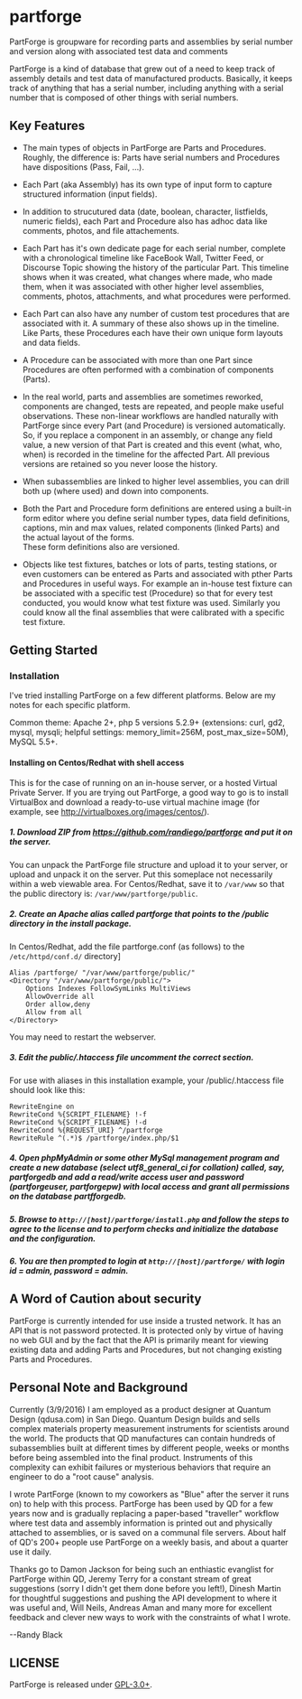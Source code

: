 # partforge
PartForge is groupware for recording parts and assemblies by serial number and version along with associated test data and comments

PartForge is a kind of database that grew out of a need to keep track of assembly details and test data of manufactured products.
Basically, it keeps track of anything that has a serial number, 
including anything with a serial number that is composed of other things with serial numbers. 

## Key Features

* The main types of objects in PartForge are Parts and Procedures.  Roughly, the difference is: Parts have serial numbers and Procedures 
have dispositions (Pass, Fail, ...).

* Each Part (aka Assembly) has its own type of input form to capture structured information (input fields).  

* In addition to strucutured data (date, boolean, character, listfields, numeric fields), each Part and Procedure also 
has adhoc data like comments, photos, and file attachements.

* Each Part has it's own dedicate page for each serial number, complete with a chronological timeline like FaceBook Wall, Twitter Feed, or Discourse Topic showing the 
history of the particular Part.  This timeline shows when it was created, what changes
where made, who made them, when it was associated with other higher level assemblies, comments, photos, attachments, and what procedures
were performed.

* Each Part can also have any number of custom test procedures that are associated with it.  A summary of these also shows up in the timeline.  
Like Parts, these Procedures each have their own unique form layouts and data fields.  

* A Procedure can be associated with more than one Part since Procedures are often performed with a combination of components (Parts).

* In the real world, parts and assemblies are sometimes reworked, components are changed, tests are repeated, and people make useful observations.
These non-linear workflows are handled naturally with PartForge since every Part (and Procedure) is versioned automatically.  So, if you replace
a component in an assembly, or change any field value, a new version of that Part is created and this event (what, who, when) is recorded in the timeline
for the affected Part.  All previous versions are retained so you never loose the history.  

* When subassemblies are linked to higher level assemblies, you can drill both up (where used) and down into components.

* Both the Part and Procedure form definitions are entered using a built-in form editor where you define serial number types, data field definitions,
captions, min and max values, related components (linked Parts) and the actual layout of the forms.  
These form definitions also are versioned.

* Objects like test fixtures, batches or lots of parts, testing stations, or even customers can be entered as Parts and associated with 
pther Parts and Procedures in useful ways.  For example an in-house test fixture can be associated with a specific test (Procedure) so that for every
test conducted, you would know what test fixture was used.  Similarly you could know all the final assemblies that were calibrated with
a specific test fixture.


## Getting Started

### Installation

I've tried installing PartForge on a few different platforms.  Below are my notes for each specific platform.

Common theme: Apache 2+, php 5 versions 5.2.9+ (extensions: curl, gd2, mysql, mysqli; helpful settings: memory_limit=256M, post_max_size=50M), MySQL 5.5+.

#### Installing on Centos/Redhat with shell access

This is for the case of running on an in-house server, or a hosted Virtual Private Server.  If you are trying out PartForge, a good way to go is to install VirtualBox and download a ready-to-use virtual machine image (for example, see http://virtualboxes.org/images/centos/).

##### 1. Download ZIP from https://github.com/randiego/partforge and put it on the server.

You can unpack the PartForge file structure and upload it to your server, or upload and unpack it on the server.
Put this someplace not necessarily within a web viewable area.  For Centos/Redhat, save it to ```/var/www``` so that the public directory is: ```/var/www/partforge/public```.  

##### 2. Create an Apache alias called partforge that points to the /public directory in the install package.

In Centos/Redhat, add the file partforge.conf (as follows) to the ```/etc/httpd/conf.d/``` directory]

```
Alias /partforge/ "/var/www/partforge/public/" 
<Directory "/var/www/partforge/public/">
    Options Indexes FollowSymLinks MultiViews
    AllowOverride all
    Order allow,deny
    Allow from all
</Directory>
```

You may need to restart the webserver.

##### 3. Edit the public/.htaccess file uncomment the correct section.

For use with aliases in this installation example, your /public/.htaccess file should look like this:

```
RewriteEngine on
RewriteCond %{SCRIPT_FILENAME} !-f
RewriteCond %{SCRIPT_FILENAME} !-d
RewriteCond %{REQUEST_URI} ^/partforge
RewriteRule ^(.*)$ /partforge/index.php/$1
```

##### 4. Open phpMyAdmin or some other MySql management program and create a new database (select utf8_general_ci for collation) called, say, partforgedb and add a read/write access user and password (partforgeuser, partforgepw) with local access and grant all permissions on the database partfforgedb. 

##### 5. Browse to ```http://[host]/partforge/install.php``` and follow the steps to agree to the license and to perform checks and initialize the database and the configuration.  

##### 6. You are then prompted to login at ```http://[host]/partforge/``` with login id = admin, password = admin. 

## A Word of Caution about security

PartForge is currently intended for use inside a trusted network.  It has an API that is not password protected.  It is protected only by virtue of having no web GUI and by the fact that the API is primarily meant for viewing existing data and adding Parts and Procedures, but not changing existing Parts and Procedures.

## Personal Note and Background

Currently (3/9/2016) I am employed as a product designer at Quantum Design (qdusa.com) in San Diego.  Quantum Design builds and sells complex materials property measurement instruments
for scientists around the world.  The products that QD manufactures can contain hundreds of subassemblies built at different 
times by different people, weeks or months before being assembled into the final product.  Instruments of this complexity can exhibit failures or 
mysterious behaviors that require an engineer to do a "root cause" analysis.

I wrote PartForge (known to my coworkers as "Blue" after the server it runs on) to help with this process.
PartForge has been used by QD for a few years now and is gradually replacing a paper-based "traveller" workflow where test data and assembly information 
is printed out and physically attached to assemblies, or is saved on a communal file servers.   About half of QD's 200+ people use PartForge on a weekly basis, 
and about a quarter use it daily. 

Thanks go to Damon Jackson for being such an enthiastic evanglist for PartForge within QD, Jeremy Terry for a constant stream of great suggestions
(sorry I didn't get them done before you left!), Dinesh Martin for thoughtful suggestions and pushing the API development to where it was useful and, Will Neils, Andreas Aman and 
many more for excellent feedback and clever new ways to work with the constraints of what I wrote.  

--Randy Black

## LICENSE

PartForge is released under [GPL-3.0+](http://spdx.org/licenses/GPL-3.0+).
